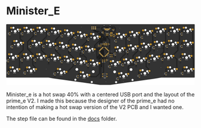 # Minister_E
![tracespace back](./docs/tracespace/bottom.svg "tracespace back")

Minister_e is a hot swap 40% with a centered USB port and the layout of the prime_e V2.
I made this because the designer of the prime_e had no intention of making a hot swap version of the V2 PCB and I wanted one.

The step file can be found in the [docs](./docs) folder.
